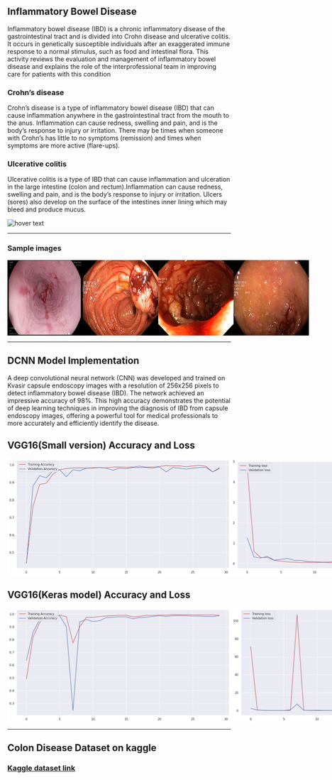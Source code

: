 
## Inflammatory Bowel Disease

Inflammatory bowel disease (IBD) is a chronic inflammatory disease of the gastrointestinal tract and is divided into Crohn disease and ulcerative colitis. It occurs in genetically susceptible individuals after an exaggerated immune response to a normal stimulus, such as food and intestinal flora. This activity reviews the evaluation and management of inflammatory bowel disease and explains the role of the interprofessional team in improving care for patients with this condition

### Crohn’s disease

Crohn’s disease is a type of inflammatory bowel disease (IBD) that can cause inflammation anywhere in the gastrointestinal tract from the mouth to the anus. Inflammation can cause redness, swelling and pain, and is the body’s response to injury or irritation.
There may be times when someone with Crohn’s has little to no symptoms (remission) and times when symptoms are more active (flare-ups).

### Ulcerative colitis

Ulcerative colitis is a type of IBD that can cause inflammation and ulceration in the large intestine (colon and rectum).Inflammation can cause redness, swelling and pain, and is the body’s response to injury or irritation. Ulcers (sores) also develop on the surface of the intestines inner lining which may bleed and produce mucus.

<img src="https://pub.mdpi-res.com/jcm/jcm-09-01273/article_deploy/html/images/jcm-09-01273-g001.png?1588092886" width="1000" title="hover text">

---

### Sample images
<div style='display:flex;'>
  <img src="https://raw.githubusercontent.com/syeedsaquib/Inflammatory-Bowel-Disease-Detection-using-DCNN/main/Training%20data%20sample/Esophagitis_1.jpg" width="170" height="170" title="hover text">
  <img src="https://raw.githubusercontent.com/syeedsaquib/Inflammatory-Bowel-Disease-Detection-using-DCNN/main/Training%20data%20sample/Polyps_2.jpg" width="170" height="170" title="hover text">
  <img src="https://raw.githubusercontent.com/syeedsaquib/Inflammatory-Bowel-Disease-Detection-using-DCNN/main/Training%20data%20sample/Ulcer_3.jpg" width="170" height="170" title="hover text">
  <img src="https://raw.githubusercontent.com/syeedsaquib/Inflammatory-Bowel-Disease-Detection-using-DCNN/main/Training%20data%20sample/Ulcer_4.jpg" width="170" height="170" title="hover text">

</div>

<div style='display:flex;'>
  
</div>

---

## DCNN Model Implementation

A deep convolutional neural network (CNN) was developed and trained on Kvasir capsule endoscopy images with a resolution of 256x256 pixels to detect inflammatory bowel disease (IBD). The network achieved an impressive accuracy of 98%. This high accuracy demonstrates the potential of deep learning techniques in improving the diagnosis of IBD from capsule endoscopy images, offering a powerful tool for medical professionals to more accurately and efficiently identify the disease.

## VGG16(Small version) Accuracy and Loss 
<div style='display:flex;'>
  <img src="https://raw.githubusercontent.com/syeedsaquib/Inflammatory-Bowel-Disease-Detection-using-DCNN/main/Graph%20images/VGG16%20Accuracy%20graph.png" title="hover text">
  <img src="https://raw.githubusercontent.com/syeedsaquib/Inflammatory-Bowel-Disease-Detection-using-DCNN/main/Graph%20images/VGG16%20Loss%20graph.png" title="hover text">
</div>


## VGG16(Keras model) Accuracy and Loss 
<div style='display:flex;'>
  <img src="https://raw.githubusercontent.com/syeedsaquib/Inflammatory-Bowel-Disease-Detection-using-DCNN/main/Graph%20images/Keras%20model%20accuracy%20graph.png" title="hover text">
  <img src="https://raw.githubusercontent.com/syeedsaquib/Inflammatory-Bowel-Disease-Detection-using-DCNN/main/Graph%20images/Keras%20model%20loss%20graph.png" title="hover text">
</div>

--- 

## Colon Disease Dataset on kaggle

### [Kaggle dataset link](https://www.kaggle.com/datasets/francismon/curated-colon-dataset-for-deep-learning)
